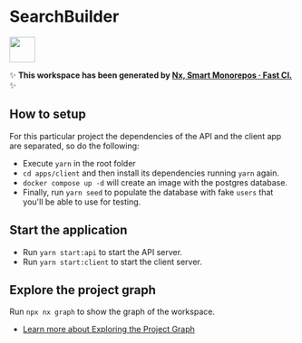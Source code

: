# SearchBuilder

<a alt="Nx logo" href="https://nx.dev" target="_blank" rel="noreferrer"><img src="https://raw.githubusercontent.com/nrwl/nx/master/images/nx-logo.png" width="45"></a>

✨ **This workspace has been generated by [Nx, Smart Monorepos · Fast CI.](https://nx.dev)** ✨

## How to setup

For this particular project the dependencies of the API and the client app are separated, so do the following:

- Execute `yarn` in the root folder
- `cd apps/client` and then install its dependencies running `yarn` again.
- `docker compose up -d` will create an image with the postgres database.
- Finally, run `yarn seed` to populate the database with fake `users` that you'll be able to use for testing.

## Start the application

- Run `yarn start:api` to start the API server.
- Run `yarn start:client` to start the client server.

## Explore the project graph

Run `npx nx graph` to show the graph of the workspace.

- [Learn more about Exploring the Project Graph](https://nx.dev/core-features/explore-graph)

